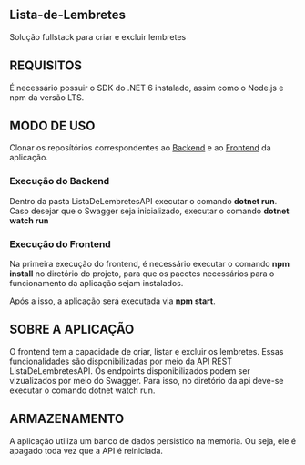 ## Lista-de-Lembretes

Solução fullstack para criar e excluir lembretes

## REQUISITOS

É necessário possuir o SDK do .NET 6 instalado, assim como o Node.js e npm da versão LTS.

## MODO DE USO

Clonar os reposítórios correspondentes ao <a href=https://github.com/Uiseman/Lista-de-Lembretes>Backend</a> e ao <a href=https://github.com/Uiseman/Frontend-Lista-de-Lembretes>Frontend</a> da aplicação.

### Execução do Backend

Dentro da pasta ListaDeLembretesAPI executar o comando **dotnet run**. Caso desejar que o Swagger seja inicializado, executar o comando **dotnet watch run**

### Execução do Frontend

Na primeira execução do frontend, é necessário executar o comando **npm install** no diretório do projeto, para que os pacotes necessários para o funcionamento da aplicação sejam instalados. 

Após a isso, a aplicação será executada via **npm start**.

## SOBRE A APLICAÇÃO

O frontend tem a capacidade de criar, listar e excluir os lembretes. Essas funcionalidades são disponibilizadas por meio da API REST ListaDeLembretesAPI. Os endpoints disponibilizados podem ser vizualizados por meio do Swagger. Para isso, no diretório da api deve-se executar o comando dotnet watch run.

## ARMAZENAMENTO

A aplicação utiliza um banco de dados persistido na memória. Ou seja, ele é apagado toda vez que a API é reiniciada.

